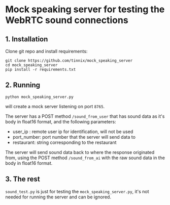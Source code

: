 # Mock speaking server for testing the WebRTC sound connections

## 1. Installation
Clone git repo and install requirements:
```
git clone https://github.com/tinnix/mock_speaking_server
cd mock_speaking_server
pip install -r requirements.txt
```

## 2. Running
```
python mock_speaking_server.py
```
will create a mock server listening on port `8765`.

The server has a POST method `/sound_from_user` that has sound data as it's body in float16 format, and the following parameters:
- user_ip : remote user ip for identification, will not be used
- port_number: port number that the server will send data to
- restaurant: string corresponding to the restaurant

The server will send sound data back to where the response originated from, using the POST method `/sound_from_ai` with the raw sound data in the body in float16 format.

## 3. The rest

`sound_test.py` is just for testing the `mock_speaking_server.py`, it's not needed for running the server and can be ignored.
